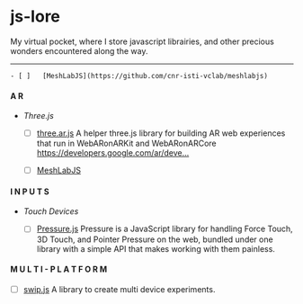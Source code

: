 # js-lore
My virtual pocket, where I store javascript librairies, and other precious wonders encountered along the way.


________________


	- [ ]	[MeshLabJS](https://github.com/cnr-isti-vclab/meshlabjs)
	
#### A R
 - *Three.js*
	- [ ]	[three.ar.js](https://github.com/google-ar/three.ar.js)
	A helper three.js library for building AR web experiences that run in WebARonARKit and WebARonARCore https://developers.google.com/ar/deve…
	
	- [ ]	[MeshLabJS](https://github.com/cnr-isti-vclab/meshlabjs)



#### I N P U T S
 - *Touch Devices*
 
	- [ ]	[Pressure.js](https://pressurejs.com)
	Pressure is a JavaScript library for handling Force Touch, 3D Touch, and Pointer Pressure on the web, bundled under one library with a simple API that makes working with them painless.

#### M U L T I - P L A T F O R M 
 
- [ ]  [swip.js](https://github.com/creativesupercraft/js-lore.git)
A library to create multi device experiments.

